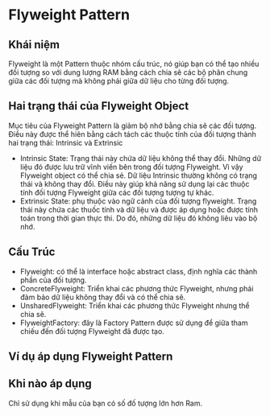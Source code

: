# Flyweight Pattern

## Khái niệm

Flyweight là một Pattern thuộc nhóm cấu trúc, nó giúp bạn có thể tạo nhiều đối tượng so với dung lượng RAM bằng cách chia sẽ các bộ phân chung giữa các đối tượng mà không phải giữa dữ liệu cho từng đối tượng.

## Hai trạng thái của Flyweight Object

Mục tiêu của Flyweight Pattern là giảm bộ nhớ bằng chia sẽ các đối tượng. Điều này được thể hiên bằng cách tách các thuộc tính của đối tượng thành hai trạng thái: Intrinsic và Extrinsic

- Intrinsic State: Trạng thái này chứa dữ liệu không thể thay đổi. Những dữ liệu đó được lưu trữ vĩnh viến bên trong đối tượng Flyweight. Vì vậy Flyweight object có thể chia sẻ. Dữ liệu Intrinsic thường không có trạng thái và không thay đổi. Điều này giúp khả năng sử dụng lại các thuộc tính đối tượng Flyweight giữa các đối tượng tượng tự khác. 
- Extrinsic State: phụ thuộc vào ngữ cảnh của đối tượng flyweight. Trạng thái này chứa các thuốc tính và dữ liệu và được áp dụng hoặc được tính toán trong thời gian thực thi. Do đó, những dữ liệu đó không liêu vào bộ nhớ. 

## Cấu Trúc

- Flyweight: có thể là interface hoặc abstract class, định nghĩa các thành phần của đối tượng.
- ConcreteFlyweight: Triển khai các phương thức Flyweight, nhưng phải đảm bảo dữ liệu không thay đổi và có thể chia sẽ.
- UnsharedFlyweight: Triển khai các phương thức Flyweight nhưng thể chia sẽ.
- FlyweightFactory: đây là Factory Pattern được sử dụng để giữa tham chiếu đến đối tượng Flyweight đã được tạo.

## Ví dụ áp dụng Flyweight Pattern



## Khi nào áp dụng

Chỉ sử dụng khi mẫu của bạn có số đố tượng lớn hơn Ram.